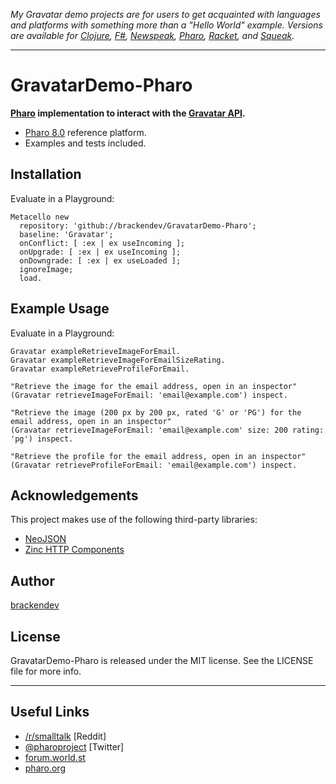 _My Gravatar demo projects are for users to get acquainted with languages and platforms with something more than a "Hello World" example. Versions are available for [Clojure](https://github.com/brackendev/GravatarDemo-Clojure), [F#](https://github.com/brackendev/GravatarDemo-FSharp), [Newspeak](https://github.com/brackendev/GravatarDemo-Newspeak), [Pharo](https://github.com/brackendev/GravatarDemo-Pharo), [Racket](https://github.com/brackendev/GravatarDemo-Racket), and [Squeak](https://github.com/brackendev/GravatarDemo-Squeak)._

- - -

GravatarDemo-Pharo
==================

**[Pharo](https://www.pharo.org/) implementation to interact with the [Gravatar API](https://en.gravatar.com/site/implement/).**

* [Pharo 8.0](https://www.pharo.org/) reference platform.
* Examples and tests included.

## Installation

Evaluate in a Playground:

```smalltalk
Metacello new 
  repository: 'github://brackendev/GravatarDemo-Pharo';
  baseline: 'Gravatar';
  onConflict: [ :ex | ex useIncoming ];
  onUpgrade: [ :ex | ex useIncoming ];
  onDowngrade: [ :ex | ex useLoaded ];
  ignoreImage;
  load.
```

## Example Usage

Evaluate in a Playground:

```smalltalk
Gravatar exampleRetrieveImageForEmail.
Gravatar exampleRetrieveImageForEmailSizeRating.
Gravatar exampleRetrieveProfileForEmail.
```

```smalltalk
"Retrieve the image for the email address, open in an inspector"
(Gravatar retrieveImageForEmail: 'email@example.com') inspect.
```

```smalltalk
"Retrieve the image (200 px by 200 px, rated 'G' or 'PG') for the email address, open in an inspector"
(Gravatar retrieveImageForEmail: 'email@example.com' size: 200 rating: 'pg') inspect.
```

```smalltalk
"Retrieve the profile for the email address, open in an inspector"
(Gravatar retrieveProfileForEmail: 'email@example.com') inspect.
```

## Acknowledgements

This project makes use of the following third-party libraries:

* [NeoJSON](https://github.com/svenvc/NeoJSON)
* [Zinc HTTP Components](https://github.com/svenvc/zinc)

## Author

[brackendev](https://www.github.com/brackendev)

## License

GravatarDemo-Pharo is released under the MIT license. See the LICENSE file for more info.

- - -

## Useful Links

* [/r/smalltalk](https://www.reddit.com/r/smalltalk/) [Reddit]
* [@pharoproject](https://twitter.com/pharoproject) [Twitter]
* [forum.world.st](https://forum.world.st/)
* [pharo.org](https://www.pharo.org/)
